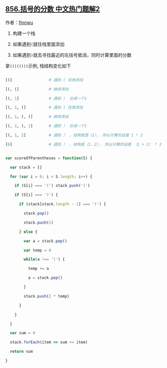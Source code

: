 ## [856.括号的分数 中文热门题解2](https://leetcode.cn/problems/score-of-parentheses/solutions/100000/kan-bu-dong-bie-ren-de-ti-jie-zi-ji-you-xie-liao-y)

作者：[finnwu](https://leetcode.cn/u/finnwu)
1. 构建一个栈
2. 如果遇到`(`就往栈里面添加
3. 如果遇到`)`就去寻找最近的左括号抵消，同时计算里面的分数

拿`(()(()))`示例, 栈结构变化如下
```python
[(]                # 遇到 ( 往栈添加
[(, (]             # 继续添加
[(, 1]             # 遇到 ） 合成一个1
[(, 1, (]          # 遇到 ( 往栈添加
[(, 1, (, (]       # 继续添加
[(, 1, (, 1]       # 遇到 ） 合成一个1
[(, 1, 2]          # 遇到 ） ，结构就是（1）， 所以计算的话是 1 * 2
[6]                # 遇到 ） ，结构是（1，2）， 所以计算的话是 （1 + 2） * 2
```


```javascript
var scoreOfParentheses = function(S) {
  var stack = []
  for (var i = 0; i < S.length; i++) {
    if (S[i] === '(') stack.push('(')
    if (S[i] === ')') {
      if (stack[stack.length - 1] === '(') {
        stack.pop()
        stack.push(1)
      } else {
        var a = stack.pop()
        var temp = 0
        while(a !== '(') {
          temp += a
          a = stack.pop()
        }
        stack.push(2 * temp)
      }
    }
  }
  var sum = 0
  stack.forEach(item => sum += item)
  return sum
}
```
